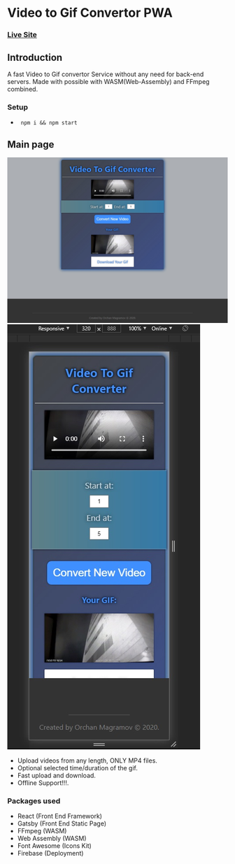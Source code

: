# Video to Gif Convertor PWA

### [Live Site](https://vid-2gif.web.app/)

## Introduction

A fast Video to Gif convertor Service without any need for back-end servers.
Made with possible with WASM(Web-Assembly) and FFmpeg combined.

### Setup

- ` npm i && npm start`

## Main page

![Alt text](/Examples/ss1desktop.jpg "Desktop Page")
![Alt text](/Examples/ss1mobile.jpg "Mobile Page")

- Upload videos from any length, ONLY MP4 files.
- Optional selected time/duration of the gif.
- Fast upload and download.
- Offline Support!!!.

### Packages used

- React (Front End Framework)
- Gatsby (Front End Static Page)
- FFmpeg (WASM)
- Web Assembly (WASM)
- Font Awesome (Icons Kit)
- Firebase (Deployment)
